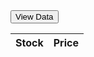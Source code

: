 <html>
<head>
    <title>Stock Data</title>
    <script src="https://code.jquery.com/jquery-3.6.0.min.js"></script>
    <style>
        .sortable {
            cursor: pointer;
        }
        .favorite {
            color: gold;
            cursor: pointer;
        }
    </style>
    <script>
        var favorites = []; // Array to store the favorite stocks
        function refreshTable() {
            var symbols = ["AAPL", "GOOGL", "MSFT", "AMZN", "TSLA"]; // Replace with your desired stock symbols
            var tableRows = [];
            symbols.forEach(function(symbol) {$.ajax({
<<<<<<< HEAD
                    url: "https://apidojo-yahoo-finance-v1.p.rapidapi.com/market/v2/get-quotes",
                    headers: {
                        "X-RapidAPI-Key": "24a738dc44msh1340883298de7f6p133977jsnb8399f963780",
                        "X-RapidAPI-Host": "apidojo-yahoo-finance-v1.p.rapidapi.com"
                    },
                    data: {
                        symbols: symbol,
                        region: "US"
                    },
                    success: function(response) {
                        console.log(response);
                        var quoteData = response.quoteResponse.result[0];
                        var stockName = quoteData.symbol;
                        var latestPrice = quoteData.regularMarketPrice.raw.toFixed(2);
=======
                    url: "https://alpha-vantage.p.rapidapi.com/query",
                    headers: {
                        "X-RapidAPI-Key": "f094bea0c1mshcd62745f861872ep1d1239jsn8736f8b21167",
                        "X-RapidAPI-Host": "alpha-vantage.p.rapidapi.com"
                    },
                    data: {
                        function: "GLOBAL_QUOTE",
                        symbol: symbol
                    },
                    success: function(response) {
                        console.log(response);  
                        var stockName = response["Global Quote"]["01. symbol"];
                        var latestPrice = response["Global Quote"]["05. price"];
>>>>>>> 210060d9d35e3d3292d810be6d98b7f2766b9177
                        console.log("Stock: " + stockName + ", Price: " + latestPrice);
                        var tableRow = {
                            symbol: stockName,
                            price: latestPrice,
                            favorite: favorites.includes(stockName)
                        };
                        tableRows.push(tableRow);
                        renderTable(tableRows);
                    },
                    error: function(xhr, status, error) {
                        console.log("Error:", status, error);
                    }
                });
            });
        }
        function renderTable(tableRows) {
            var $tableBody = $("#stock-table tbody");$tableBody.empty();
            for (var i = 0; i < tableRows.length; i++) {
                var row = tableRows[i];
                var favoriteIcon = row.favorite ? '<span class="favorite" onclick="toggleFavorite(' + i + ')">&#9733;</span>' : '<span class="favorite" onclick="toggleFavorite(' + i + ')">&#9734;</span>';
                var tableRow = "<tr>" +
                    "<td>" + row.symbol + favoriteIcon + "</td>" +
                    "<td>" + row.price + "</td>" +
                    "</tr>";$tableBody.append(tableRow);
            }
        }
        function sortTable(columnIndex) {
            var $table = $("#stock-table");
            var rows = $table.find("tbody tr").toArray();  
            rows.sort(function(a, b) {
                var aValue = $(a).find("td").eq(columnIndex).text();
                var bValue = $(b).find("td").eq(columnIndex).text();     
                if (columnIndex === 0) {
                    return aValue.localeCompare(bValue); // Sort alphabetically for stock column
                } else {
                    return parseFloat(bValue) - parseFloat(aValue); // Sort numerically for other columns
                }
            }); $table.find("tbody").empty().append(rows);
        }
        function toggleFavorite(rowIndex) {
            var $table = $("#stock-table");
            var $row = $table.find("tbody tr").eq(rowIndex);
            var stockName = $row.find("td").eq(0).text();
            if (favorites.includes(stockName)) {
                favorites = favorites.filter(function(value) {
                    return value !== stockName;
                });   $row.find(".favorite").html("&#9734;");
            } else {
                favorites.push(stockName);$row.find(".favorite").html("&#9733;");
            }
        }
    </script>
</head>
<body>
    <button onclick="refreshTable()">View Data</button>
    <table id="stock-table">
        <thead>
            <tr>
                <th class="sortable" onclick="sortTable(0)">Stock</th>
                <th class="sortable" onclick="sortTable(1)">Price</th>
            </tr>
        </thead>
        <tbody>
            <!-- The table body will be populated with data fetched from the API -->
        </tbody>
    </table>
</body>
</html>